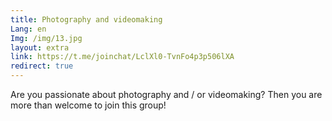 ```yaml
---
title: Photography and videomaking
Lang: en
Img: /img/13.jpg
layout: extra
link: https://t.me/joinchat/LclXl0-TvnFo4p3p506lXA
redirect: true
---
```

Are you passionate about photography and / or videomaking? Then you are more than welcome to join this group!
